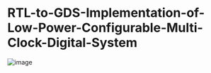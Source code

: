 # RTL-to-GDS-Implementation-of-Low-Power-Configurable-Multi-Clock-Digital-System
![image](https://github.com/user-attachments/assets/b49f53e8-ba45-43bf-9d26-7a951ae4a833)
